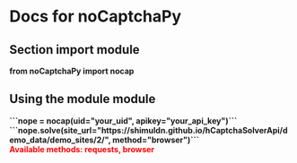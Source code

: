 # Docs for noCaptchaPy


## Section import module

<b>from noCaptchaPy import nocap</p>


## Using the module module

<b>
```nope = nocap(uid="your_uid", apikey="your_api_key")```
```nope.solve(site_url="https://shimuldn.github.io/hCaptchaSolverApi/demo_data/demo_sites/2/", method="browser")```
</b>
<br>
<b style="color:red;">Available methods: requests, browser</b>
